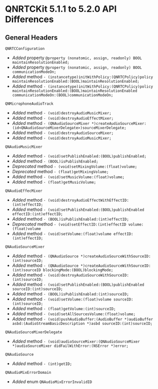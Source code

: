 # QNRTCKit 5.1.1 to 5.2.0 API Differences

## General Headers

```
QNRTCConfiguration
```
- *Added*  property `@property (nonatomic, assign, readonly) BOOL maintainResolutionEnabled;
`
- *Added*  property `@property (nonatomic, assign, readonly) BOOL communicationModeOn;`
- *Added*  method `- (instancetype)initWithPolicy:(QNRTCPolicy)policy maintainResolutionEnabled:(BOOL)maintainResolutionEnabled;`
- *Added*  method `- (instancetype)initWithPolicy:(QNRTCPolicy)policy maintainResolutionEnabled:(BOOL)maintainResolutionEnabled communicationModeOn:(BOOL)communicationModeOn;`

```
QNMicrophoneAudioTrack
```
- *Added*  method `- (void)destroyAudioMusicMixer;`
- *Added*  method `- (void)destroyAudioEffectMixer;`
- *Added*  method `- (QNAudioSourceMixer *)createAudioSourceMixer:(id<QNAudioSourceMixerDelegate>)sourceMixerDelegate;`
- *Added*  method `- (void)destroyAudioSourceMixer;`
- *Added*  method `- (void)destroyAudioMusicMixer;`

```
QNAudioMusicMixer
```
- *Added*  method `- (void)setPublishEnabled:(BOOL)publishEnabled;`
- *Added*  method `- (BOOL)isPublishEnabled;`
- *Deprecated* method `- (void)setMixingVolume:(float)volume;`
- *Deprecated* method `- (float)getMixingVolume;`
- *Added* method `- (void)setMusicVolume:(float)volume;`
- *Added* method `- (float)getMusicVolume;`

```
QNAudioEffecMixer
```
- *Added*  method `- (void)destroyAudioEffectWithEffectID:(int)effectID;`
- *Added*  method `- (void)setPublishEnabled:(BOOL)publishEnabled effectID:(int)effectID;`
- *Added*  method `- (BOOL)isPublishEnabled:(int)effectID;`
- *Deprecated*  method `- (void)setEffectID:(int)effectID volume:(float)volume`
- *Added*  method `- (void)setVolume:(float)volume effectID:(int)effectID;`

```
QNAudioSourceMixer
```
- *Added*  method `- (QNAudioSource *)createAudioSourceWithSourceID:(int)sourceID;`
- *Added*  method `- (QNAudioSource *)createAudioSourceWithSourceID:(int)sourceID blockingMode:(BOOL)blockingMode;`
- *Added*  method `- (void)destroyAudioSourceWithSourceID:(int)sourceID;`
- *Added*  method `- (void)setPublishEnabled:(BOOL)publishEnabled sourceID:(int)sourceID;`
- *Added*  method `- (BOOL)isPublishEnabled:(int)sourceID;`
- *Added*  method `- (void)setVolume:(float)volume sourceID:(int)sourceID;`
- *Added*  method `- (float)getVolume:(int)sourceID;`
- *Added*  method `- (void)setAllSourcesVolume:(float)volume;`
- *Added*  method `- (void)pushAudioBuffer:(AudioBuffer *)audioBuffer asbd:(AudioStreamBasicDescription *)asbd sourceID:(int)sourceID;`

```
QNAudioSourceMixerDelegate
```
- *Added*  method `- (void)audioSourceMixer:(QNAudioSourceMixer *)audioSourceMixer didFailWithError:(NSError *)error;`

```
QNAudioSource
```
- *Added*  method `- (int)getID;`

```
QNAudioMixErrorDomain
```
- *Added*  enum `QNAudioMixErrorInvalidID`
